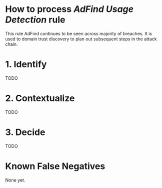 # How to process *AdFind Usage Detection* rule
This rule AdFind continues to be seen across majority of breaches. It is used to domain trust discovery to plan out subsequent steps in the attack chain.

# 1. Identify
TODO

# 2. Contextualize
TODO

# 3. Decide
TODO

# Known False Negatives
None yet.

